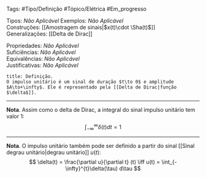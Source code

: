Tags: #Tipo/Definição #Tópico/Elétrica #Em_progresso

Tipos: _Não Aplicável_ 
Exemplos: _Não Aplicável_  
Construções: [[Amostragem de sinais|$x(t)\cdot \Sha(t)$]]  
Generalizações: [[Delta de Dirac]]

Propriedades: _Não Aplicável_  
Suficiências: _Não Aplicável_  
Equivalências: _Não Aplicável_  
Justificativas: _Não Aplicável_

```ad-abstract
title: Definição.
O impulso unitário é um sinal de duração $t\to 0$ e amplitude $A\to+\infty$. Ele é representado pela [[Delta de Dirac|função $\delta$]].
```
---
**Nota**. Assim como o delta de Dirac, a integral do sinal impulso unitário tem valor 1:
$$\int_{-\infty}^{\infty}\delta(t)dt =1 $$

---
**Nota**. O impulso unitário também pode ser definido a partir do sinal [[Sinal degrau unitário|degrau unitário]] $u(t)$:
$$
\delta(t) = \frac{\partial u}{\partial t} (t) \iff u(t) = \int_{-\infty}^{t}\delta(\tau) d\tau
$$
